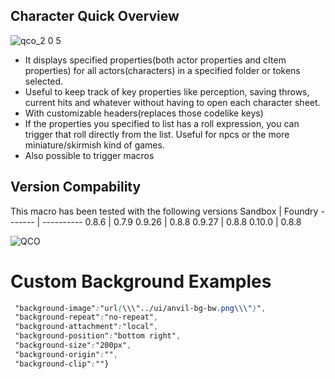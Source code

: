 ## Character Quick Overview
![qco_2 0 5](https://user-images.githubusercontent.com/81265884/117086377-a9092280-ad4c-11eb-810e-fa43ccb6314f.PNG)
- It displays specified properties(both actor properties and cItem properties) for all actors(characters) in a specified folder or tokens selected. 
- Useful to keep track of key properties like perception, saving throws, current hits 
and whatever without having to open each character sheet.
- With customizable headers(replaces those codelike keys)
- If the properties you specified to list has a roll expression, you can trigger that roll directly from the list. Useful for npcs or the more miniature/skirmish kind of games.
- Also possible to trigger macros
## Version Compability
This macro has been tested with the following versions
Sandbox  | Foundry
-------  | ----------
0.8.6    | 0.7.9
0.9.26   | 0.8.8
0.9.27   | 0.8.8
0.10.0   | 0.8.8



![QCO](https://user-images.githubusercontent.com/81265884/113228274-c43bca80-9294-11eb-951b-a43fddcc05c8.gif)

# Custom Background Examples
```css {"background-color":"orange",
 "background-image":"url(\\\"../ui/anvil-bg-bw.png\\\")",      
 "background-repeat":"no-repeat",
 "background-attachment":"local",
 "background-position":"bottom right",
 "background-size":"200px",
 "background-origin":"",
 "background-clip":""}
```
 
 
 

